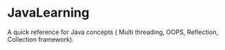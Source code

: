 # JavaLearning

A quick reference for Java concepts ( Multi threading, OOPS, Reflection, Collection framework).
